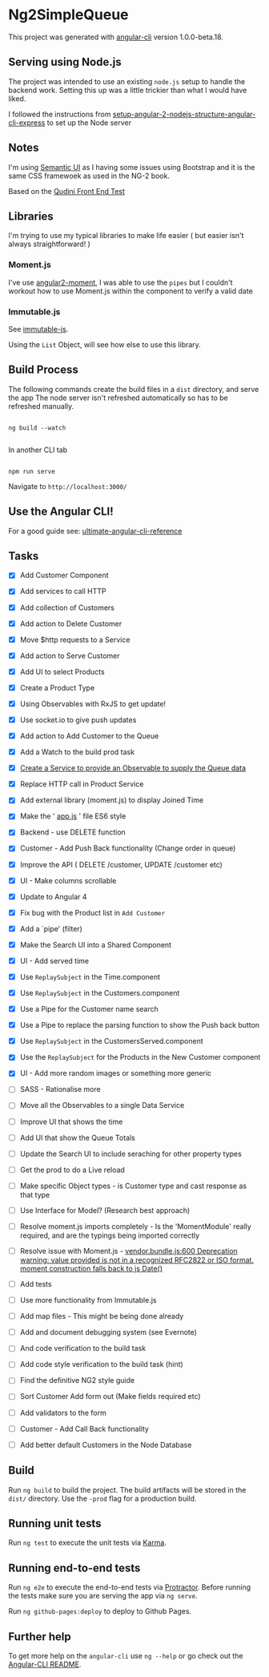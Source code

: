 # Ng2SimpleQueue

This project was generated with [angular-cli](https://github.com/angular/angular-cli) version 1.0.0-beta.18.


## Serving using Node.js

The project was intended to use an existing `node.js` setup to handle the backend work. Setting this up was a little trickier than what I would have liked.

I followed the instructions from [setup-angular-2-nodejs-structure-angular-cli-express](http://www.javascripthtml.com/setup-angular-2-nodejs-structure-angular-cli-express/) to set up the Node server


## Notes

I'm using [Semantic UI](http://semantic-ui.com/) as I having some issues using Bootstrap and it is the same CSS framewoek as used in the NG-2 book.

Based on the [Qudini Front End Test](https://github.com/qudini/front-end-test)

## Libraries

I'm trying to use my typical libraries to make life easier ( but easier isn't always straightforward! )

### Moment.js

I've use [angular2-moment](https://github.com/urish/angular2-moment), I was able to use the `pipes` but I couldn't workout how to use Moment.js within the component to verify a valid date

### Immutable.js

See [immutable-js](http://ricostacruz.com/cheatsheets/immutable-js.html).

Using the `List` Object, will see how else to use this library.


## Build Process

The following commands create the build files in a `dist` directory, and serve the app
The node server isn't refreshed automatically so has to be refreshed manually.



```

ng build --watch


```

In another CLI tab

```

npm run serve

```

Navigate to `http://localhost:3000/`


## Use the Angular CLI!

For a good guide see: [ultimate-angular-cli-reference](https://www.sitepoint.com/ultimate-angular-cli-reference/)

## Tasks


* [X] Add Customer Component
* [X] Add services to call HTTP
* [X] Add collection of Customers
* [X] Add action to Delete Customer
* [X] Move $http requests to a Service
* [X] Add action to Serve Customer
* [x] Add UI to select Products
* [x] Create a Product Type
* [x] Using Observables with RxJS to get update!
* [x] Use socket.io to give push updates
* [X] Add action to Add Customer to the Queue
* [X] Add a Watch to the build prod task
* [X] [Create a Service to provide an Observable to supply the Queue data]()
* [X] Replace HTTP call in Product Service
* [X] Add external library (moment.js) to display Joined Time
* [X] Make the ' [app.js]() ' file ES6 style
* [X] Backend - use DELETE function
* [X] Customer - Add Push Back functionality (Change order in queue)
* [X] Improve the API ( DELETE /customer, UPDATE /customer etc)
* [X] UI - Make columns scrollable
* [X] Update to Angular 4
* [X] Fix bug with the Product list in `Add Customer`
* [X] Add a `pipe' (filter)
* [X] Make the Search UI into a Shared Component
* [X] UI - Add served time
* [X] Use `ReplaySubject` in the Time.component
* [X] Use `ReplaySubject` in the Customers.component
* [X] Use a Pipe for the Customer  name search
* [X] Use a Pipe to replace the parsing function to show the Push back button
* [X] Use `ReplaySubject` in the CustomersServed.component
* [X] Use the `ReplaySubject` for the Products in the New Customer component
* [X] UI - Add more random images or something more generic
* [ ] SASS - Rationalise more
* [ ] Move all the Observables to a single Data Service
* [ ] Improve UI that shows the time
* [ ] Add UI that show the Queue Totals
* [ ] Update the Search UI to include seraching for other property types
* [ ] Get the prod to do a Live reload
* [ ] Make specific Object types - is Customer type and cast response as that type
* [ ] Use Interface for Model? (Research best approach)
* [ ] Resolve moment.js imports completely - Is the 'MomentModule' really required, and are the typings being imported correctly
* [ ] Resolve issue with Moment.js - [vendor.bundle.js:600 Deprecation warning: value provided is not in a recognized RFC2822 or ISO format. moment construction falls back to js Date()](http://momentjs.com/guides/#/warnings/js-date/)
* [ ] Add tests
* [ ] Use more functionality from Immutable.js
* [ ] Add map files - This might be being done already
* [ ] Add and document debugging system (see Evernote)
* [ ] And code verification to the build task
* [ ] Add code style verification to the build task (hint)
* [ ] Find the definitive NG2 style guide
* [ ] Sort Customer Add form out (Make fields required etc)
* [ ] Add validators to the form
* [ ] Customer - Add Call Back functionality
* [ ] Add better default Customers in the Node Database



##

## Build

Run `ng build` to build the project. The build artifacts will be stored in the `dist/` directory. Use the `-prod` flag for a production build.

## Running unit tests

Run `ng test` to execute the unit tests via [Karma](https://karma-runner.github.io).

## Running end-to-end tests

Run `ng e2e` to execute the end-to-end tests via [Protractor](http://www.protractortest.org/).
Before running the tests make sure you are serving the app via `ng serve`.



Run `ng github-pages:deploy` to deploy to Github Pages.

## Further help

To get more help on the `angular-cli` use `ng --help` or go check out the [Angular-CLI README](https://github.com/angular/angular-cli/blob/master/README.md).

